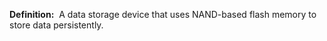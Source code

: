 **Definition:** 
 A data storage device that uses NAND-based flash memory to store data persistently.